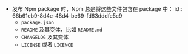 - 发布 Npm package 时，Npm 总是将这些文件包含在 package 中：
  id:: 66b61eb9-8d4e-48d4-be69-fd63dddfe5c9
	- `package.json`
	- `README` 及其变体，比如 `README.md`
	- `CHANGELOG` 及其变体
	- `LICENSE` 或者 `LICENCE`